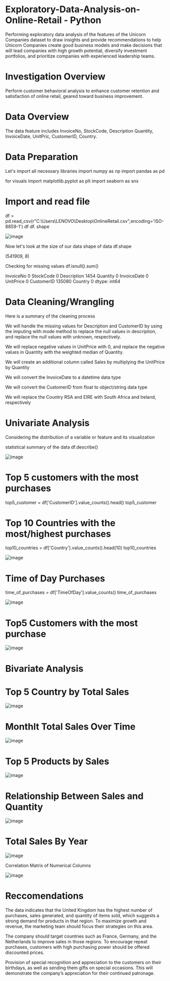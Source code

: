 # Exploratory-Data-Analysis-on-Online-Retail - Python
Performing exploratory data analysis of the features of the Unicorn Companies dataset to draw insights and provide recommendations to help Unicorn Companies create good business models and make decisions that will lead companies with high growth potential, diversify investment portfolios, and prioritize companies with experienced leadership teams.

# Investigation Overview
Perform customer behavioral analysis to enhance customer retention and satisfaction of online retail, geared toward business improvement.

# Data Overview

The data feature includes InvoiceNo, StockCode,	Description	Quantity, InvoiceDate, UnitPric, CustomerID, Country.

# Data Preparation
Let's import all  necessary libraries
import numpy as np
import pandas as pd

for visuals
import matplotlib.pyplot as plt
import seaborn as sns

# Import and read file
df = pd.read_csv(r"C:\Users\LENOVO\Desktop\OnlineRetail.csv",encoding='ISO-8859-1') 
df
df. shape

![image](https://github.com/Jawah1/Exploratory-Data-Analysis-on-Online-Retail/assets/131864852/32b9ece8-8fc3-4309-9027-1687e8f0496f)

Now let's look at the size of our data 
shape of data
df.shape

(541909, 8)

Checking for missing values
df.isnull().sum()

InvoiceNo           0
StockCode           0
Description      1454
Quantity            0
InvoiceDate         0
UnitPrice           0
CustomerID     135080
Country             0
dtype: int64

# Data Cleaning/Wrangling

Here is a summary of the cleaning process

We will handle the missing values for Description and CustomerID by using the imputing with mode method to replace the null values in description, and replace the null values with unknown, respectively.

We will replace negative values in UnitPrice with 0, and replace the negative values in Quantity with the weighted median of Quantity.

We will create an additional column called Sales by multiplying the UnitPrice by Quantity

We will convert the InvoiceDate to a datetime data type

We will convert the CustomerID from float to object/string data type

We will replace the Country RSA and EIRE with South Africa and Ireland, respectively

# Univariate Analysis
Considering the distribution of a variable or feature and its visualization

statistical summary of the data
df.describe()

![image](https://github.com/Jawah1/Exploratory-Data-Analysis-on-Online-Retail/assets/131864852/cb530902-1ad3-449a-bad7-ddf6511052d6)

# Top 5 customers with the most purchases
top5_customer = df['CustomerID'].value_counts().head()
top5_customer

# Top 10 Countries with the most/highest purchases
top10_countries = df['Country'].value_counts().head(10)
top10_countries

![image](https://github.com/Jawah1/Exploratory-Data-Analysis-on-Online-Retail/assets/131864852/ffc2a3a3-ef4e-4a03-985b-92dacbe2bc8d)

# Time of Day Purchases
time_of_purchases = df['TimeOfDay'].value_counts()
time_of_purchases

![image](https://github.com/Jawah1/Exploratory-Data-Analysis-on-Online-Retail/assets/131864852/545958b7-ac27-4caf-9937-241f6d76fd46)

# Top5 Customers with the most purchase

![image](https://github.com/Jawah1/Exploratory-Data-Analysis-on-Online-Retail/assets/131864852/c5cfe268-5427-49b2-809b-c7d549d2b88b)


# Bivariate Analysis

# Top 5 Country by Total Sales
 
![image](https://github.com/Jawah1/Exploratory-Data-Analysis-on-Online-Retail/assets/131864852/538a5724-a866-4c50-9a90-135ed871791b)


# Monthlt Total Sales Over Time

![image](https://github.com/Jawah1/Exploratory-Data-Analysis-on-Online-Retail/assets/131864852/41ba4890-a85f-45ad-9f99-b07b22655031)

# Top 5 Products by Sales

![image](https://github.com/Jawah1/Exploratory-Data-Analysis-on-Online-Retail/assets/131864852/5f8c5c7a-d775-4cea-b38f-cc3594f8bcc8)


# Relationship Between Sales and Quantity


![image](https://github.com/Jawah1/Exploratory-Data-Analysis-on-Online-Retail/assets/131864852/7adfd02e-9a46-47a8-86a4-306866efab74)


# Total Sales By Year

![image](https://github.com/Jawah1/Exploratory-Data-Analysis-on-Online-Retail/assets/131864852/6040cd72-59e3-4940-97d9-bb8f2fb27579)

Correlation Matrix of Numerical Columns

![image](https://github.com/Jawah1/Exploratory-Data-Analysis-on-Online-Retail/assets/131864852/4b92960d-e658-4e3f-aa19-3258ec4a0b30)

# Reccomendations

The data indicates that the United Kingdom has the highest number of purchases, sales generated, and quantity of items sold, which suggests a strong demand for products in that region. To maximize growth and revenue, the marketing team should focus their strategies on this area.

The company should target countries such as France, Germany, and the Netherlands to improve sales in those regions.
To encourage repeat purchases, customers with high purchasing power should be offered discounted prices. 

Provision of special recognition and appreciation to the customers on their birthdays, as well as sending them gifts on special occasions. This will demonstrate the company’s appreciation for their continued patronage.

